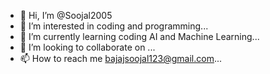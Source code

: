 - 👋 Hi, I’m @Soojal2005
- 👀 I’m interested in coding and programming...
- 🌱 I’m currently learning coding AI and Machine Learning...
- 💞️ I’m looking to collaborate on ...
- 📫 How to reach me bajajsoojal123@gmail.com...

<!---
Soojal2005/Soojal2005 is a ✨ special ✨ repository because its `README.md` (this file) appears on your GitHub profile.
You can click the Preview link to take a look at your changes.
--->
